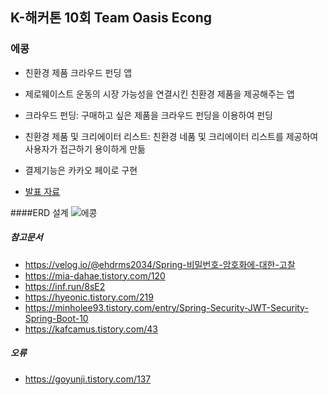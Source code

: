 ## K-해커톤 10회 Team Oasis Econg
### 에콩

- 친환경 제품 크라우드 펀딩 앱

- 제로웨이스트 운동의 시장 가능성을 연결시킨 친환경 제품을 제공해주는 앱

- 크라우드 펀딩: 구매하고 싶은 제품을 크라우드 펀딩을 이용하여 펀딩

- 친환경 제품 및 크리에이터 리스트: 친환경 네품 및 크리에이터 리스트를 제공하여 사용자가 접근하기 용이하게 만듦

- 결제기능은 카카오 페이로 구현

- [발표 자료](https://docs.google.com/presentation/d/1FV0qLNpZK1FSXkrlF-46xBQvvPXkVE2A/edit?usp=share_link&ouid=100934178736454734095&rtpof=true&sd=true)
     
####ERD 설계
![에콩](https://user-images.githubusercontent.com/53250432/224109371-80203370-141c-4327-84fe-4d57a9fcbee2.png)


##### 참고문서
- https://velog.io/@ehdrms2034/Spring-비밀번호-암호화에-대한-고찰
- https://mia-dahae.tistory.com/120
- https://inf.run/8sE2
- https://hyeonic.tistory.com/219
- https://minholee93.tistory.com/entry/Spring-Security-JWT-Security-Spring-Boot-10
- https://kafcamus.tistory.com/43

##### 오류
- https://goyunji.tistory.com/137
